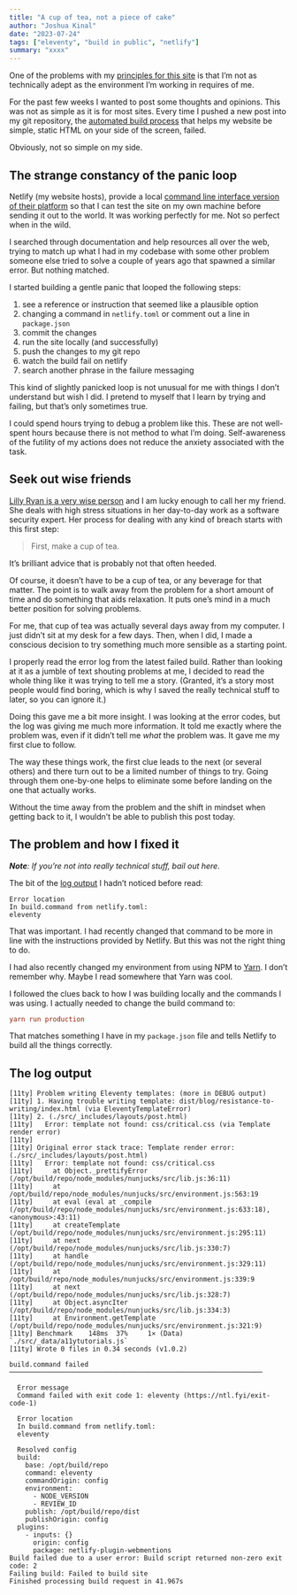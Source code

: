 ```yaml
---
title: "A cup of tea, not a piece of cake"
author: "Joshua Kinal"
date: "2023-07-24"
tags: ["eleventy", "build in public", "netlify"]
summary: "xxxx"
---
```


One of the problems with my [principles for this site](/about#principles-for-this-site) is that I’m not as technically adept as the environment I’m working in requires of me.

For the past few weeks I wanted to post some thoughts and opinions. This was not as simple as it is for most sites. Every time I pushed a new post into my git repository, the [automated build process](https://www.netlify.com/products/build/) that helps my website be simple, static HTML on your side of the screen, failed.

Obviously, not so simple on my side.

## The strange constancy of the panic loop

Netlify (my website hosts), provide a local [command line interface version of their platform](https://www.netlify.com/products/cli/) so that I can test the site on my own machine before sending it out to the world. It was working perfectly for me. Not so perfect when in the wild.

I searched through documentation and help resources all over the web, trying to match up what I had in my codebase with some other problem someone else tried to solve a couple of years ago that spawned a similar error. But nothing matched.

I started building a gentle panic that looped the following steps:

1. see a reference or instruction that seemed like a plausible option
2. changing a command in `netlify.toml` or comment out a line in `package.json`
3. commit the changes
4. run the site locally (and successfully)
5. push the changes to my git repo
6. watch the build fail on netlify
7. search another phrase in the failure messaging

This kind of slightly panicked loop is not unusual for me with things I don’t understand but wish I did. I pretend to myself that I learn by trying and failing, but that’s only sometimes true.

I could spend hours trying to debug a problem like this. These are not well-spent hours because there is not method to what I’m doing. Self-awareness of the futility of my actions does not reduce the anxiety associated with the task.

## Seek out wise friends

[Lilly Ryan is a very wise person](https://aus.social/@attacus) and I am lucky enough to call her my friend. She deals with high stress situations in her day-to-day work as a software security expert. Her process for dealing with any kind of breach starts with this first step:

> First, make a cup of tea.

It’s brilliant advice that is probably not that often heeded.

Of course, it doesn’t have to be a cup of tea, or any beverage for that matter. The point is to walk away from the problem for a short amount of time and do something that aids relaxation. It puts one’s mind in a much better position for solving problems.

For me, that cup of tea was actually several days away from my computer. I just didn’t sit at my desk for a few days. Then, when I did, I made a conscious decision to try something much more sensible as a starting point.

I properly read the error log from the latest failed build. Rather than looking at it as a jumble of text shouting problems at me, I decided to read the whole thing like it was trying to tell me a story. (Granted, it’s a story most people would find boring, which is why I saved the really technical stuff to later, so you can ignore it.)

Doing this gave me a bit more insight. I was looking at the error codes, but the log was giving me much more information. It told me exactly where the problem was, even if it didn’t tell me _what_ the problem was. It gave me my first clue to follow.

The way these things work, the first clue leads to the next (or several others) and there turn out to be a limited number of things to try. Going through them one-by-one helps to eliminate some before landing on the one that actually works.

Without the time away from the problem and the shift in mindset when getting back to it, I wouldn’t be able to publish this post today.

## The problem and how I fixed it

_**Note**: If you’re not into really technical stuff, bail out here._

The bit of the [log output](#the-log-output) I hadn’t noticed before read:

```log
Error location
In build.command from netlify.toml:
eleventy
```

That was important. I had recently changed that command to be more in line with the instructions provided by Netlify. But this was not the right thing to do.

I had also recently changed my environment from using NPM to [Yarn](https://yarnpkg.com/). I don’t remember why. Maybe I read somewhere that Yarn was cool.

I followed the clues back to how I was building locally and the commands I was using. I actually needed to change the build command to:

```toml
yarn run production
```

That matches something I have in my `package.json` file and tells Netlify to build all the things correctly.

## The log output

```log
[11ty] Problem writing Eleventy templates: (more in DEBUG output)
[11ty] 1. Having trouble writing template: dist/blog/resistance-to-writing/index.html (via EleventyTemplateError)
[11ty] 2. (./src/_includes/layouts/post.html)
[11ty]   Error: template not found: css/critical.css (via Template render error)
[11ty]
[11ty] Original error stack trace: Template render error: (./src/_includes/layouts/post.html)
[11ty]   Error: template not found: css/critical.css
[11ty]     at Object._prettifyError (/opt/build/repo/node_modules/nunjucks/src/lib.js:36:11)
[11ty]     at /opt/build/repo/node_modules/nunjucks/src/environment.js:563:19
[11ty]     at eval (eval at _compile (/opt/build/repo/node_modules/nunjucks/src/environment.js:633:18), <anonymous>:43:11)
[11ty]     at createTemplate (/opt/build/repo/node_modules/nunjucks/src/environment.js:295:11)
[11ty]     at next (/opt/build/repo/node_modules/nunjucks/src/lib.js:330:7)
[11ty]     at handle (/opt/build/repo/node_modules/nunjucks/src/environment.js:329:11)
[11ty]     at /opt/build/repo/node_modules/nunjucks/src/environment.js:339:9
[11ty]     at next (/opt/build/repo/node_modules/nunjucks/src/lib.js:328:7)
[11ty]     at Object.asyncIter (/opt/build/repo/node_modules/nunjucks/src/lib.js:334:3)
[11ty]     at Environment.getTemplate (/opt/build/repo/node_modules/nunjucks/src/environment.js:321:9)
[11ty] Benchmark    148ms  37%     1× (Data) `./src/_data/a11ytutorials.js`
[11ty] Wrote 0 files in 0.34 seconds (v1.0.2)
​
build.command failed
────────────────────────────────────────────────────────────────
​
  Error message
  Command failed with exit code 1: eleventy (https://ntl.fyi/exit-code-1)
​
  Error location
  In build.command from netlify.toml:
  eleventy
​
  Resolved config
  build:
    base: /opt/build/repo
    command: eleventy
    commandOrigin: config
    environment:
      - NODE_VERSION
      - REVIEW_ID
    publish: /opt/build/repo/dist
    publishOrigin: config
  plugins:
    - inputs: {}
      origin: config
      package: netlify-plugin-webmentions
Build failed due to a user error: Build script returned non-zero exit code: 2
Failing build: Failed to build site
Finished processing build request in 41.967s
```

